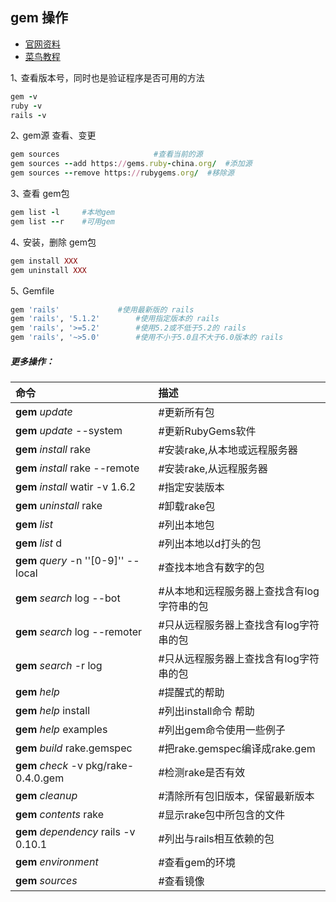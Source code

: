 ## gem 操作

* [官网资料](https://gems.ruby-china.org/)
* [菜鸟教程](http://www.runoob.com/ruby/ruby-rubygems.html)

1､ 查看版本号，同时也是验证程序是否可用的方法
```ruby
gem -v
ruby -v
rails -v
```
2､ gem源 查看、变更
```ruby
gem sources 					#查看当前的源
gem sources --add https://gems.ruby-china.org/	#添加源
gem sources --remove https://rubygems.org/	#移除源
```
3､ 查看 gem包
```ruby
gem list -l 	#本地gem
gem list --r 	#可用gem
```
4､ 安装，删除 gem包
```ruby
gem install XXX
gem uninstall XXX
```
5､ Gemfile 
```ruby
gem 'rails'  			#使用最新版的 rails
gem 'rails', '5.1.2'		#使用指定版本的 rails
gem 'rails', '>=5.2'		#使用5.2或不低于5.2的 rails
gem 'rails', '~>5.0'		#使用不小于5.0且不大于6.0版本的 rails
```
##### 更多操作：

| 命令 | 描述 |
| :------------- | :----------- |
|**gem** _update_ | #更新所有包 |
|**gem** _update_ --system | #更新RubyGems软件 |
|**gem** _install_ rake | #安装rake,从本地或远程服务器 |
|**gem** _install_ rake --remote | #安装rake,从远程服务器 |
|**gem** _install_ watir -v 1.6.2|#指定安装版本|
|**gem** _uninstall_ rake|#卸载rake包|
|**gem** _list_|#列出本地包|
|**gem** _list_ d|#列出本地以d打头的包|
|**gem** _query_ -n ''[0-9]'' --local|#查找本地含有数字的包|
|**gem** _search_ log --bot|#从本地和远程服务器上查找含有log字符串的包|
|**gem** _search_ log --remoter|#只从远程服务器上查找含有log字符串的包|
|**gem** _search_ -r log|#只从远程服务器上查找含有log字符串的包|
|**gem** _help_|#提醒式的帮助|
**gem** _help_ install|#列出install命令 帮助
**gem** _help_ examples|#列出gem命令使用一些例子
**gem** _build_ rake.gemspec|#把rake.gemspec编译成rake.gem
**gem** _check_ -v pkg/rake-0.4.0.gem|#检测rake是否有效
**gem** _cleanup_|#清除所有包旧版本，保留最新版本
**gem** _contents_ rake|#显示rake包中所包含的文件
**gem** _dependency_ rails -v 0.10.1|#列出与rails相互依赖的包
**gem** _environment_|#查看gem的环境
**gem** _sources_|#查看镜像

